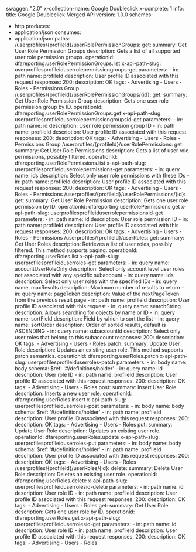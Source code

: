 swagger: "2.0"
x-collection-name: Google Doubleclick
x-complete: 1
info:
  title: Google Doubleclick Merged API
  version: 1.0.0
schemes:
- http
produces:
- application/json
consumes:
- application/json
paths:
  /userprofiles/{profileId}/userRolePermissionGroups:
    get:
      summary: Get User Role Permission Groups
      description: Gets a list of all supported user role permission groups.
      operationId: dfareporting.userRolePermissionGroups.list
      x-api-path-slug: userprofilesprofileiduserrolepermissiongroups-get
      parameters:
      - in: path
        name: profileId
        description: User profile ID associated with this request
      responses:
        200:
          description: OK
      tags:
      - Advertising
      - Users
      - Roles
      - Permissions Group
  /userprofiles/{profileId}/userRolePermissionGroups/{id}:
    get:
      summary: Get User Role Permission Group
      description: Gets one user role permission group by ID.
      operationId: dfareporting.userRolePermissionGroups.get
      x-api-path-slug: userprofilesprofileiduserrolepermissiongroupsid-get
      parameters:
      - in: path
        name: id
        description: User role permission group ID
      - in: path
        name: profileId
        description: User profile ID associated with this request
      responses:
        200:
          description: OK
      tags:
      - Advertising
      - Users
      - Roles
      - Permissions Group
  /userprofiles/{profileId}/userRolePermissions:
    get:
      summary: Get User Role Permissions
      description: Gets a list of user role permissions, possibly filtered.
      operationId: dfareporting.userRolePermissions.list
      x-api-path-slug: userprofilesprofileiduserrolepermissions-get
      parameters:
      - in: query
        name: ids
        description: Select only user role permissions with these IDs
      - in: path
        name: profileId
        description: User profile ID associated with this request
      responses:
        200:
          description: OK
      tags:
      - Advertising
      - Users
      - Roles
      - Permissions
  /userprofiles/{profileId}/userRolePermissions/{id}:
    get:
      summary: Get User Role Permission
      description: Gets one user role permission by ID.
      operationId: dfareporting.userRolePermissions.get
      x-api-path-slug: userprofilesprofileiduserrolepermissionsid-get
      parameters:
      - in: path
        name: id
        description: User role permission ID
      - in: path
        name: profileId
        description: User profile ID associated with this request
      responses:
        200:
          description: OK
      tags:
      - Advertising
      - Users
      - Roles
      - Permissions
  /userprofiles/{profileId}/userRoles:
    get:
      summary: Get User Roles
      description: Retrieves a list of user roles, possibly filtered. This method
        supports paging.
      operationId: dfareporting.userRoles.list
      x-api-path-slug: userprofilesprofileiduserroles-get
      parameters:
      - in: query
        name: accountUserRoleOnly
        description: Select only account level user roles not associated with any
          specific subaccount
      - in: query
        name: ids
        description: Select only user roles with the specified IDs
      - in: query
        name: maxResults
        description: Maximum number of results to return
      - in: query
        name: pageToken
        description: Value of the nextPageToken from the previous result page
      - in: path
        name: profileId
        description: User profile ID associated with this request
      - in: query
        name: searchString
        description: Allows searching for objects by name or ID
      - in: query
        name: sortField
        description: Field by which to sort the list
      - in: query
        name: sortOrder
        description: Order of sorted results, default is ASCENDING
      - in: query
        name: subaccountId
        description: Select only user roles that belong to this subaccount
      responses:
        200:
          description: OK
      tags:
      - Advertising
      - Users
      - Roles
    patch:
      summary: Update User Role
      description: Updates an existing user role. This method supports patch semantics.
      operationId: dfareporting.userRoles.patch
      x-api-path-slug: userprofilesprofileiduserroles-patch
      parameters:
      - in: body
        name: body
        schema:
          $ref: '#/definitions/holder'
      - in: query
        name: id
        description: User role ID
      - in: path
        name: profileId
        description: User profile ID associated with this request
      responses:
        200:
          description: OK
      tags:
      - Advertising
      - Users
      - Roles
    post:
      summary: Insert User Role
      description: Inserts a new user role.
      operationId: dfareporting.userRoles.insert
      x-api-path-slug: userprofilesprofileiduserroles-post
      parameters:
      - in: body
        name: body
        schema:
          $ref: '#/definitions/holder'
      - in: path
        name: profileId
        description: User profile ID associated with this request
      responses:
        200:
          description: OK
      tags:
      - Advertising
      - Users
      - Roles
    put:
      summary: Update User Role
      description: Updates an existing user role.
      operationId: dfareporting.userRoles.update
      x-api-path-slug: userprofilesprofileiduserroles-put
      parameters:
      - in: body
        name: body
        schema:
          $ref: '#/definitions/holder'
      - in: path
        name: profileId
        description: User profile ID associated with this request
      responses:
        200:
          description: OK
      tags:
      - Advertising
      - Users
      - Roles
  /userprofiles/{profileId}/userRoles/{id}:
    delete:
      summary: Delete User Role
      description: Deletes an existing user role.
      operationId: dfareporting.userRoles.delete
      x-api-path-slug: userprofilesprofileiduserrolesid-delete
      parameters:
      - in: path
        name: id
        description: User role ID
      - in: path
        name: profileId
        description: User profile ID associated with this request
      responses:
        200:
          description: OK
      tags:
      - Advertising
      - Users
      - Roles
    get:
      summary: Get User Role
      description: Gets one user role by ID.
      operationId: dfareporting.userRoles.get
      x-api-path-slug: userprofilesprofileiduserrolesid-get
      parameters:
      - in: path
        name: id
        description: User role ID
      - in: path
        name: profileId
        description: User profile ID associated with this request
      responses:
        200:
          description: OK
      tags:
      - Advertising
      - Users
      - Roles